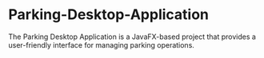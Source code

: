 # Parking-Desktop-Application
The Parking Desktop Application is a JavaFX-based project that provides a user-friendly interface for managing parking operations.
